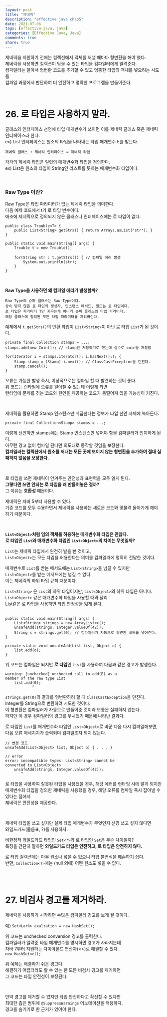 ```yaml
---   
layout: post  
title: "제네릭"    
description: "effective java chap5"  
date: 2021-07-06     
tags: [effective-java, java]
categories: [Effective Java, Java]
comments: true    
share: true
---  
```


제네릭을 지원하기 전에는 컬렉션에서 객체를 꺼낼 때마다 형변환을 해야 했다.           
제네릭을 사용하면 컬렉션이 담을 수 있는 타입을 컴파일러에게 알려준다.          
컴파일러는 알아서 형변환 코드를 추가할 수 있고 엉뚱한 타입의 객체를 넣으려는 시도를            
컴파일 과정에서 판단하여 더 안전하고 명확한 프로그램을 만들어준다.               

<br />            

# 26. 로 타입은 사용하지 말라.         
클래스와 인터페이스 선언에 타입 매개변수가 쓰이면 이를 제네릭 클래스 혹은 제네릭 인터페이스라 한다.       
ex) List 인터페이스는 원소의 타입을 나타내는 타입 매개변수 E를 받는다.       
 
```          
제네릭 클래스 + 제네릭 인터페이스 = 제네릭 타입 
```      
 

각각의 제네릭 타입은 일련의 매개변수화 타입을 정의한다.     
ex) List<String>은 원소의 타입이 String인 리스트를 뜻하는 매개변수화 타입이다.      

<br />    


### Raw Type 이란?       

Raw Type은 타입 파라미터가 없는 제네릭 타입을 의미한다.     
다음 예제 코드에서 t가 로 타입 변수이다.    
애초에 제네릭으로 정의되지 않은 클래스나 인터페이스에는 로 타입이 없다.    

```
public class Trouble<T> {
    public List<String> getStrs() { return Arrays.asList("str"); }
}

public static void main(String[] args) {
    Trouble t = new Trouble();
    
    for(String str : t.getStrs()) { // 컴파일 에러 발생 
        System.out.println(str);
    }
} 
```

<br />       

**Raw Type을 사용하면 왜 컴파일 에러가 발생할까?**         

```
Raw Type의 슈퍼 클래스는 Raw Type이다. 
상속 받지 않은 로 타입의 생성자, 인스턴스 메서드, 필드는 로 타입이다. 
로 타입은 파라미터 T만 지우는게 아니라 슈퍼 클래스의 타입 파라미터, 
해당 클래스에 정의된 모든 타입 파라미터를 지워버린다.   
```

예제에서 `t.getStrs()`의 반환 타입이 `List<String>`이 아닌 로 타입 `List`가 된 것이다.           


```
private final Collection stamps = ...;
stamps.add(new Coin()); // stamp만 저장하기로 했는데 실수로 coin을 저장함 

for(Iterator i = stamps.iterator(); i.hasNext();); {
    Stamp stamp = (Stamp) i.next(); // ClassCastException을 던진다.
    stamp.cancel();
}
```

오류는 가능한 발생 즉시, 이상적으로는 컴파일 할 때 발견하는 것이 좋다.        
위 코드는 런타임에 오류를 알아챌 수 있는데 이렇게 되면                     
런타임에 문제를 겪는 코드와 원인을 제공하는 코드가 동떨어져 있을 가능성이 커진다.      

<br />     

제네릭을 활용하면 Stamp 인스턴스만 취급한다는 정보가 타입 선언 자체에 녹아든다.    
```
private final Collection<Stamp> stamps = ...;

```

이렇게 선언하면 stamps에는 Stamp 인스턴스만 넣어야 함을 컴파일러가 인지하게 된다.    
아무런 경고 없이 컴파일 된다면 의도대로 동작할 것임을 보장한다.     
**컴파일러는 컬렉션에서 원소를 꺼내는 모든 곳에 보이지 않는 형변환을 추가하여 절대 실패하지 않음을 보장한다.**          

<br />      

로 타입을 쓰면 제네릭이 안겨주는 안전성과 표현력을 모두 잃게 된다.     
**그렇다면 쓰면 안되는 로 타입을 왜 만들어놓은 걸까?**      
그 이유는 **호환성** 때문이다.    

제네릭은 자바 5부터 사용할 수 있다.     
기존 코드를 모두 수용하면서 제네릭을 사용하는 새로운 코드와 맞물려 돌아가게 해야 하기 때문이다.    

<br />      

**`List<Object>`처럼 임의 객체를 허용하는 매개변수화 타입은 괜찮다.**   
**로 타입인 `List`와 매개변수화 타입인 `List<Object>`의 차이는 무엇일까?**     

`List`는 제네릭 타입에서 완전히 발을 뺀 것이고,      
`List<Object>`는 모든 타입을 허용한다는 의미를 컴파일러에 명확히 전달한 것이다.         

매개변수로 `List`를 받는 메서드에는 `List<String>`을 넘길 수 있지만   
`List<Object>`를 받는 메서드에는 넘길 수 없다.    
이는 제네릭의 하위 타입 규칙 때문이다.   

`List<String>` 은 `List`의 하위 타입이지만, `List<Object>`의 하위 타입은 아니다.     
`List<Object>` 같은 매개변수화 타입을 사용할 때와 달리     
List같은 로 타입을 사용하면 타입 안정성을 잃게 된다.     
<br />             

```
public static void main(String[] args) {
    List<String> strings = new ArrayList<>();
    unsafeAdd(strings, Integer.valueOf(42)); 
    String s = strings.get(0); // 컴파일러가 자동으로 형변환 코드를 넣어준다. 
}

private static void unsafeAdd(List list, Object o) {
    list.add(o);
}
```

위 코드는 컴파일은 되지만 **로 타입**인 `List`를 사용하여 다음과 같은 경고가 발생한다.           

```
warning: [unchecked] unchecked call to add(E) as a
member of the raw type List
    list.add(0);
            ^
```

`strings.get(0)`의 결과를 형변환하려 할 때 `ClassCastException`을 던진다.    
Integer를 String으로 변환하려 시도한 것이다.    
이 형변환은 컴파일러가 자동으로 만들어준 것이라 보통은 실패하지 않는다.     
하지만 이 경우 컴파일러의 경고를 무시했기 때문에 나타난 결과다.        

로 타입인 `List`를 매개변수화 타입인 `List<Object>`로 바꾼 다음 다시 컴파일해보면,     
다음 오류 메세지지가 출력되며 컴파일조차 되지 않는다.    

```
// 변경 코드 
unsafeAdd(List<Object> list, Object o) { . . . }

// error
error: incompatible types: List<String> cannot be 
converted to List<Object>
    unsafeAdd(strings, Integer.valueOf(42));
       ^
```

로 타입을 사용하여 잘못된 타입을 사용했을 경우, 해당 에러를 런타임 시에 알게 되지만         
매개변수화 타입을 정의한 제네릭을 사용했을 경우, 해당 오류를 컴파일 즉시 잡아낼 수 있다는 점에서          
제네릭은 안전성을 제공한다.       

<br />  

제네릭 타입을 쓰고 싶지만 실제 타입 매개변수가 무엇인지 신경 쓰고 싶지 않다면          
와일드카드(물음표, ?)를 사용하자.     


비한정적 와일드카드 타입인 `Set<?>`와 로 타입인 `Set`은 무슨 차이일까?          
특징을 간단히 말하면 **와일드카드 타입은 안전하고, 로 타입은 안전하지 않다.**              

로 타입 컬렉션에는 아무 원소나 넣을 수 있으니 타입 불변식을 훼손하기 쉽다.       
반면, `Collection<?>`에는 (null 외에) 어떤 원소도 넣을 수 없다.           

<br />      
<br />      

# 27. 비검사 경고를 제거하라.    
제네릭을 사용하기 시작하면 수많은 컴파일러 경고를 보게 될 것이다.           

예) `Set<Lark> exaltation = new HashSet();`               

위 코드는 unchecked conversion 경고를 출력한다.     
컴파일러가 알려준 타입 매개변수를 명시하면 경고가 사라지는데    
자바 7부터 지원하는 다이아몬드 연산자(<>)로 해결할 수 있다.   
`new HashSet<>();`   

위 예제는 해결하기 쉬운 경고다.    
해결하기 어렵더라도 할 수 있는 한 모든 비검사 경고를 제거하면    
그 코드는 타입 안전성이 보장된다.    

<br />    

만약 경고를 제거할 수 없지만 타입 안전하다고 확신할 수 있다면      
최대한 좁은 범위에 `@SuppressWarnings` 어노테이션을 적용하자.     
경고를 숨기기로 한 근거가 있어야 한다.    

<br />      
<br />      

